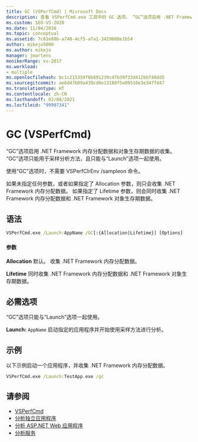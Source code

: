 ```yaml
---
title: GC (VSPerfCmd) | Microsoft Docs
description: 查看 VSPerfCmd.exe 工具中的 GC 选项。 “GC”选项启用 .NET Framework 内存分配数据和对象生存期数据的收集。
ms.custom: SEO-VS-2020
ms.date: 11/04/2016
ms.topic: conceptual
ms.assetid: 7c81e88b-a748-4cf5-a7a1-3429608e1b54
author: mikejo5000
ms.author: mikejo
manager: jmartens
monikerRange: vs-2017
ms.workload:
- multiple
ms.openlocfilehash: bc1c215359f6b891239cd7b39f33d412bbf40dd5
ms.sourcegitcommit: ae6d47b09a439cd0e13180f5e89510e3e347fd47
ms.translationtype: HT
ms.contentlocale: zh-CN
ms.lasthandoff: 02/08/2021
ms.locfileid: "99907341"
---
```

# <a name="gc-vsperfcmd"></a>GC (VSPerfCmd)
“GC”选项启用 .NET Framework 内存分配数据和对象生存期数据的收集。 “GC”选项只能用于采样分析方法，且只能与“Launch”选项一起使用。

 使用“GC”选项时，不需要 VSPerfClrEnv /sampleon 命令。

 如果未指定任何参数，或者如果指定了 Allocation 参数，则只会收集 .NET Framework 内存分配数据。 如果指定了 Lifetime 参数，则会同时收集 .NET Framework 内存分配数据和 .NET Framework 对象生存期数据。

## <a name="syntax"></a>语法

```cmd
VSPerfCmd.exe /Launch:AppName /GC[:{Allocation|Lifetime}] [Options]
```

#### <a name="parameters"></a>参数
 **Allocation** 默认。 收集 .NET Framework 内存分配数据。

 **Lifetime** 同时收集 .NET Framework 内存分配数据和 .NET Framework 对象生存期数据。

## <a name="required-options"></a>必需选项
 “GC”选项只能与“Launch”选项一起使用。

 **Launch:** `AppName` 启动指定的应用程序并开始使用采样方法进行分析。

## <a name="example"></a>示例
 以下示例启动一个应用程序，并收集 .NET Framework 内存分配数据。

```cmd
VSPerfCmd.exe /Launch:TestApp.exe /gc
```

## <a name="see-also"></a>请参阅
- [VSPerfCmd](../profiling/vsperfcmd.md)
- [分析独立应用程序](../profiling/command-line-profiling-of-stand-alone-applications.md)
- [分析 ASP.NET Web 应用程序](../profiling/command-line-profiling-of-aspnet-web-applications.md)
- [分析服务](../profiling/command-line-profiling-of-services.md)
